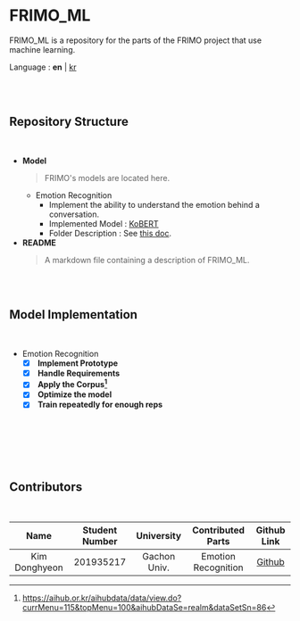 # FRIMO_ML

FRIMO_ML is a repository for the parts of the FRIMO project that use machine learning.

Language : <b>en</b> | [kr](https://github.com/Friend-for-Modern-people/FRIMO_ML/blob/main/Documentation/README_ko.md)

<br> <br>

## <b> Repository Structure </b>

<br>

* <b> Model </b>
    > FRIMO's models are located here.
    * Emotion Recognition
        * Implement the ability to understand the emotion behind a conversation.
        * Implemented Model : [KoBERT]()
        * Folder Description : See [this doc](https://github.com/Friend-for-Modern-people/FRIMO_ML/blob/main/Documentation/Emotion-Recognition%20Documentation).
* <b> README </b>
    > A markdown file containing a description of FRIMO_ML.
  
<br> <br>

## <b> Model Implementation </b>

<br>
    
* Emotion Recognition
    * [X] <b> Implement Prototype </b>
    * [X] <b> Handle Requirements </b>
    * [X] <b> Apply the Corpus[^1] </b>
    * [X] <b> Optimize the model </b>
    * [X] <b> Train repeatedly for enough reps </b>

<br> <br>

[^1]: https://aihub.or.kr/aihubdata/data/view.do?currMenu=115&topMenu=100&aihubDataSe=realm&dataSetSn=86

<br> <br>

## <b> Contributors </b>

<br>

| Name | Student Number | University | Contributed Parts | Github Link |
| :---: | :---: | :---: | :---: | :---: |
|Kim Donghyeon | 201935217 | Gachon Univ. | Emotion Recognition | [Github](https://github.com/eastlighting1) |

